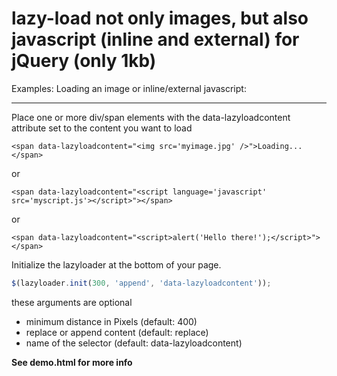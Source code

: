 lazy-load not only images, but also javascript (inline and external)
for jQuery (only 1kb)
==========

Examples: Loading an image or inline/external javascript:
***

Place one or more div/span elements with the data-lazyloadcontent attribute set to the content you want to load
```
<span data-lazyloadcontent="<img src='myimage.jpg' />">Loading...</span>
```

or

```
<span data-lazyloadcontent="<script language='javascript' src='myscript.js'></script>"></span>
```

or

```
<span data-lazyloadcontent="<script>alert('Hello there!');</script>"></span>
```


Initialize the lazyloader at the bottom of your page.
```javascript
$(lazyloader.init(300, 'append', 'data-lazyloadcontent'));
```

these arguments are optional
+ minimum distance in Pixels  (default: 400)
+ replace or append content   (default: replace)
+ name of the selector        (default: data-lazyloadcontent)

**See demo.html for more info**
